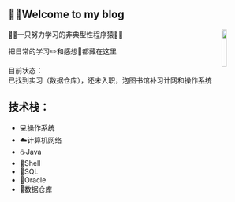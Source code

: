 🤨🤨Welcome to my blog
----

<img src="https://github.com/zhuyufeng0809/Picture/blob/master/HeadSculpture.jpeg?raw=true" width="14%" align="right"/>

👨‍💻‍一只努力学习的非典型性程序猿👨‍💻‍

把日常的学习✏️和感想🧠都藏在这里  

目前状态：  
已找到实习（数据仓库），还未入职，泡图书馆补习计网和操作系统  

技术栈：  
----

* 💻操作系统
* ☁️计算机网络
* ☕️Java
* 🍔Shell
* 🔦SQL
* 💾Oracle
* 🍉数据仓库






